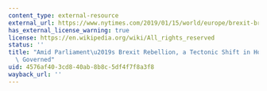 ```yaml
---
content_type: external-resource
external_url: https://www.nytimes.com/2019/01/15/world/europe/brexit-britain-parliament-theresa-may.html
has_external_license_warning: true
license: https://en.wikipedia.org/wiki/All_rights_reserved
status: ''
title: "Amid Parliament\u2019s Brexit Rebellion, a Tectonic Shift in How Britain is\
  \ Governed"
uid: 4576af40-3cd8-40ab-8b8c-5df4f7f8a3f8
wayback_url: ''
---
```

